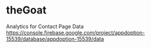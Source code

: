 # theGoat

Analytics for Contact Page Data 
https://console.firebase.google.com/project/appdoption-15539/database/appdoption-15539/data
